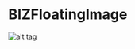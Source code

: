 # BIZFloatingImage
![alt tag](https://github.com/bizibizi/BIZFloatingImage/blob/master/BIZFloatingImage.gif)
